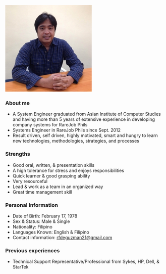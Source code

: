 ![me](img/id.jpg)

### About me

- A System Engineer graduated from Asian Institute of Computer Studies and having more than 5 years of extensive experience in 
developing company systems for RareJob Phils
- Systems Engineer in RareJob Phils since Sept. 2012
- Result driven, self driven, highly motivated, smart and hungry to learn new technologies, methodologies, strategies, and processes

### Strengths

- Good oral, written, & presentation skills
- A high tolerance for stress and enjoys responsibilities
- Quick learner & good grasping ability
- Very resourceful
- Lead & work as a team in an organized way
- Great time management skill

### Personal Information

- Date of Birth: February 17, 1978
- Sex & Status: Male & Single
- Nationality: Filipino
- Languages Known: English & Filipino
- Contact information: rfdeguzman21@gmail.com


### Previous experiences

- Technical Support Representative/Professional from Sykes, HP, Dell, & StarTek